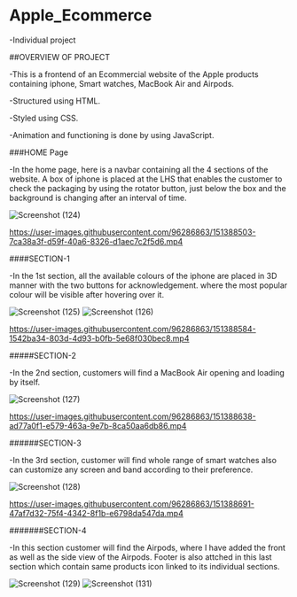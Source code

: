 # Apple_Ecommerce
-Individual project

##OVERVIEW OF PROJECT

-This is a frontend of an Ecommercial website of the Apple products containing iphone, Smart watches, MacBook Air and Airpods.

-Structured using HTML.

-Styled using CSS.

-Animation and functioning is done by using JavaScript.

###HOME Page

-In the home page, here is a navbar containing all the 4 sections of the website.
A box of iphone is placed at the LHS that enables the customer to check the packaging by using the rotator button, just below the box and the background is changing after an interval of time.


![Screenshot (124)](https://user-images.githubusercontent.com/96286863/151354214-14e2c1e9-2c08-4dce-a48f-a24210e2a5d4.png)

https://user-images.githubusercontent.com/96286863/151388503-7ca38a3f-d59f-40a6-8326-d1aec7c2f5d6.mp4


####SECTION-1

-In the 1st section, all the available colours of the iphone are placed in 3D manner with the two buttons for acknowledgement.
where the most popular colour will be visible after hovering over it.

![Screenshot (125)](https://user-images.githubusercontent.com/96286863/151354220-fed0d70f-40dd-4e97-9ad9-28f3cce8ec56.png)
![Screenshot (126)](https://user-images.githubusercontent.com/96286863/151354229-0789ee12-6003-49ac-ad4e-7cae50f7f8e6.png)

https://user-images.githubusercontent.com/96286863/151388584-1542ba34-803d-4d93-b0fb-5e68f030bec8.mp4


#####SECTION-2

-In the 2nd section, customers will find a MacBook Air opening and loading by itself.

![Screenshot (127)](https://user-images.githubusercontent.com/96286863/151354996-7d6f3d09-7ba0-4e8b-863e-70cda6cf52c7.png)

https://user-images.githubusercontent.com/96286863/151388638-ad77a0f1-e579-463a-9e7b-8ca50aa6db86.mp4


######SECTION-3

-In the 3rd section, customer will find whole range of smart watches also can customize any screen and band according to their preference.

![Screenshot (128)](https://user-images.githubusercontent.com/96286863/151354681-e0e45c9c-c45b-43e8-9094-9401719c8ba8.png)


https://user-images.githubusercontent.com/96286863/151388691-47af7d32-75f4-4342-8f1b-e6798da547da.mp4


#######SECTION-4

-In this section customer will find the Airpods, where I have added the front as well as the side view of the Airpods.
Footer is also attched in this last section which contain same products icon linked to its individual sections.

![Screenshot (129)](https://user-images.githubusercontent.com/96286863/151355464-b81af402-e485-4756-aed3-3ca3e0e38214.png)
![Screenshot (131)](https://user-images.githubusercontent.com/96286863/151355327-dba4d0bb-073b-4725-a69d-dc8a0fe77050.png)
